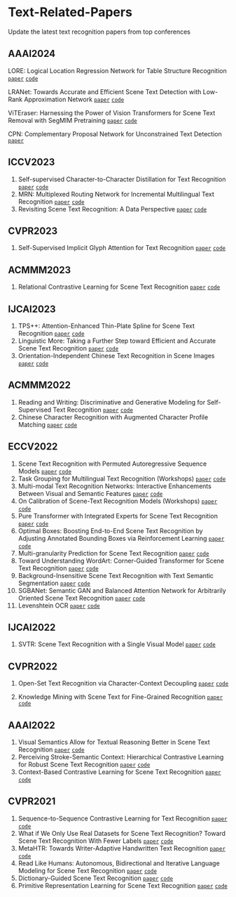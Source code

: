 # Text-Related-Papers
Update the latest text recognition papers from top conferences
## AAAI2024
LORE: Logical Location Regression Network for Table Structure Recognition
[`paper`](https://arxiv.org/pdf/2303.03730.pdf)
[`code`](https://github.com/AlibabaResearch/AdvancedLiterateMachinery/tree/main/DocumentUnderstanding/LORE-TSR)

LRANet: Towards Accurate and Efficient Scene Text Detection with Low-Rank Approximation Network
[`paper`](https://openaccess.thecvf.com/content/CVPR2022/papers/Park_Eigencontours_Novel_Contour_Descriptors_Based_on_Low-Rank_Approximation_CVPR_2022_paper.pdf)
[`code`](https://github.com/ychensu/LRANet)

ViTEraser: Harnessing the Power of Vision Transformers for Scene Text Removal with SegMIM Pretraining
[`paper`](https://arxiv.org/pdf/2306.12106.pdf)
[`code`](https://github.com/shannanyinxiang/ViTEraser)

CPN: Complementary Proposal Network for Unconstrained Text Detection
[`paper`](https://arxiv.org/pdf/2402.11540.pdf)

## ICCV2023
1. Self-supervised Character-to-Character Distillation for Text Recognition
[`paper`](https://arxiv.org/pdf/2211.00288.pdf)
[`code`](https://github.com/TongkunGuan/CCD)
2. MRN: Multiplexed Routing Network for Incremental Multilingual Text Recognition
[`paper`](https://arxiv.org/abs/2305.14758)
[`code`](https://github.com/simplify23/MRN)
3. Revisiting Scene Text Recognition: A Data Perspective
[`paper`](https://arxiv.org/abs/2307.08723)
[`code`](https://github.com/Mountchicken/Union14M)

## CVPR2023
1. Self-Supervised Implicit Glyph Attention for Text Recognition
[`paper`](https://openaccess.thecvf.com/content/CVPR2023/html/Guan_Self-Supervised_Implicit_Glyph_Attention_for_Text_Recognition_CVPR_2023_paper.html)
[`code`](https://github.com/TongkunGuan/SIGA)

## ACMMM2023
1. Relational Contrastive Learning for Scene Text Recognition
[`paper`](https://arxiv.org/pdf/2308.00508.pdf)
[`code`](https://github.com/ThunderVVV/RCLSTR)

## IJCAI2023
1. TPS++: Attention-Enhanced Thin-Plate Spline for Scene Text Recognition
[`paper`](https://arxiv.org/abs/2305.05322)
[`code`](https://github.com/simplify23/TPS_PP)
2. Linguistic More: Taking a Further Step toward Efficient and Accurate Scene Text Recognition
[`paper`](https://arxiv.org/pdf/2305.05140.pdf)
[`code`](https://github.com/CyrilSterling/LPV)
3. Orientation-Independent Chinese Text Recognition in Scene Images
[`paper`]()
[`code`]()

## ACMMM2022
1. Reading and Writing: Discriminative and Generative Modeling for Self-Supervised Text Recognition
[`paper`](https://dl.acm.org/doi/abs/10.1145/3503161.3547784)
[`code`](https://github.com/ayumiymk/DiG)
2. Chinese Character Recognition with Augmented Character Profile Matching
[`paper`](https://dl.acm.org/doi/abs/10.1145/3503161.3547827)
[`code`](https://github.com/FudanVI/FudanOCR/tree/main/character-profile-matching)

## ECCV2022
1. Scene Text Recognition with Permuted Autoregressive Sequence Models
[`paper`](https://link.springer.com/chapter/10.1007/978-3-031-19815-1_11)
[`code`](https://github.com/baudm/parseq)
2. Task Grouping for Multilingual Text Recognition (Workshops)
[`paper`](https://link.springer.com/chapter/10.1007/978-3-031-25069-9_20)
[`code`]()
3. Multi-modal Text Recognition Networks: Interactive Enhancements Between Visual and Semantic Features
[`paper`](https://link.springer.com/chapter/10.1007/978-3-031-19815-1_26)
[`code`](https://github.com/wp03052/MATRN)
4. On Calibration of Scene-Text Recognition Models (Workshops)
[`paper`](https://link.springer.com/chapter/10.1007/978-3-031-25069-9_18)
[`code`]()
5. Pure Transformer with Integrated Experts for Scene Text Recognition
[`paper`](https://link.springer.com/chapter/10.1007/978-3-031-19815-1_28)
[`code`]()
6. Optimal Boxes: Boosting End-to-End Scene Text Recognition by Adjusting Annotated Bounding Boxes via Reinforcement Learning
[`paper`](https://link.springer.com/chapter/10.1007/978-3-031-19815-1_14)
[`code`]()
7. Multi-granularity Prediction for Scene Text Recognition
[`paper`](https://link.springer.com/chapter/10.1007/978-3-031-19815-1_20)
[`code`](https://github.com/AlibabaResearch/AdvancedLiterateMachinery/tree/main/OCR/MGP-STR)
8. Toward Understanding WordArt: Corner-Guided Transformer for Scene Text Recognition
[`paper`](https://link.springer.com/chapter/10.1007/978-3-031-19815-1_18)
[`code`](https://github.com/xdxie/WordArt)
9. Background-Insensitive Scene Text Recognition with Text Semantic Segmentation
[`paper`](https://link.springer.com/chapter/10.1007/978-3-031-19806-9_10)
[`code`]()
10. SGBANet: Semantic GAN and Balanced Attention Network for Arbitrarily Oriented Scene Text Recognition
[`paper`](https://link.springer.com/chapter/10.1007/978-3-031-19815-1_27)
[`code`]()
11. Levenshtein OCR
[`paper`](https://link.springer.com/chapter/10.1007/978-3-031-19815-1_19)
[`code`](https://github.com/AlibabaResearch/AdvancedLiterateMachinery/tree/main/OCR/LevOCR)

## IJCAI2022
1. SVTR: Scene Text Recognition with a Single Visual Model
[`paper`](https://arxiv.org/abs/2205.00159)
[`code`](https://github.com/PaddlePaddle/PaddleOCR)

## CVPR2022
1. Open-Set Text Recognition via Character-Context Decoupling
[`paper`](https://openaccess.thecvf.com/content/CVPR2022/papers/Liu_Open-Set_Text_Recognition_via_Character-Context_Decoupling_CVPR_2022_paper.pdf)
[`code`](https://github.com/lancercat/VSDF)

2. Knowledge Mining with Scene Text for Fine-Grained Recognition
[`paper`](https://openaccess.thecvf.com/content/CVPR2022/papers/Wang_Knowledge_Mining_With_Scene_Text_for_Fine-Grained_Recognition_CVPR_2022_paper.pdf)
[`code`](https://github.com/MCLAB-OCR/KnowledgeMiningWithSceneText)

## AAAI2022
1. Visual Semantics Allow for Textual Reasoning Better in Scene Text Recognition
[`paper`](https://ojs.aaai.org/index.php/AAAI/article/view/19971)
[`code`](https://github.com/adeline-cs/GTR)
2. Perceiving Stroke-Semantic Context: Hierarchical Contrastive Learning for Robust Scene Text Recognition
[`paper`](https://ojs.aaai.org/index.php/AAAI/article/view/20062)
[`code`]()
3. Context-Based Contrastive Learning for Scene Text Recognition
[`paper`](https://ojs.aaai.org/index.php/AAAI/article/view/20245)
[`code`]()

## CVPR2021
1. Sequence-to-Sequence Contrastive Learning for Text Recognition
[`paper`](https://openaccess.thecvf.com/content/CVPR2021/papers/Aberdam_Sequence-to-Sequence_Contrastive_Learning_for_Text_Recognition_CVPR_2021_paper.pdf)
[`code`]()
2. What if We Only Use Real Datasets for Scene Text Recognition? Toward Scene Text Recognition With Fewer Labels
[`paper`](https://openaccess.thecvf.com/content/CVPR2021/papers/Baek_What_if_We_Only_Use_Real_Datasets_for_Scene_Text_CVPR_2021_paper.pdf)
[`code`](https://github.com/ku21fan/STR-Fewer-Labels)
3. MetaHTR: Towards Writer-Adaptive Handwritten Text Recognition
[`paper`](https://openaccess.thecvf.com/content/CVPR2021/papers/Bhunia_MetaHTR_Towards_Writer-Adaptive_Handwritten_Text_Recognition_CVPR_2021_paper.pdf)
[`code`](https://github.com/tobiasvanderwerff/MetaHTR) 
4. Read Like Humans: Autonomous, Bidirectional and Iterative Language Modeling for Scene Text Recognition
[`paper`](https://openaccess.thecvf.com/content/CVPR2021/papers/Fang_Read_Like_Humans_Autonomous_Bidirectional_and_Iterative_Language_Modeling_for_CVPR_2021_paper.pdf)
[`code`](https://github.com/FangShancheng/ABINet)
5. Dictionary-Guided Scene Text Recognition
[`paper`](https://openaccess.thecvf.com/content/CVPR2021/papers/Nguyen_Dictionary-Guided_Scene_Text_Recognition_CVPR_2021_paper.pdf)
[`code`](https://github.com/VinAIResearch/dict-guided)
7. Primitive Representation Learning for Scene Text Recognition
[`paper`](https://openaccess.thecvf.com/content/CVPR2021/papers/Yan_Primitive_Representation_Learning_for_Scene_Text_Recognition_CVPR_2021_paper.pdf)
[`code`](https://github.com/RuijieJ/pren)
